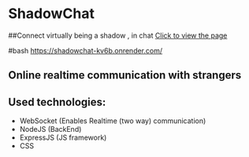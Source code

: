 ﻿# ShadowChat
##Connect virtually being a shadow , in chat
[Click to view the page](https://shadowchat-kv6b.onrender.com/)

#bash https://shadowchat-kv6b.onrender.com/

## Online realtime communication with strangers

## Used technologies:
* WebSocket (Enables Realtime (two way) communication)
* NodeJS (BackEnd)
* ExpressJS (JS framework)
* CSS
